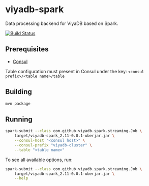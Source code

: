 viyadb-spark
=============

Data processing backend for ViyaDB based on Spark.

[![Build Status](https://travis-ci.org/viyadb/viyadb-spark.png)](https://travis-ci.org/viyadb/viyadb-spark)

## Prerequisites

 * [Consul](http://www.consul.io)
 
Table configuration must present in Consul under the key: `<consul prefix>/<table name>/table`

## Building

```bash
mvn package
```

## Running

```bash
spark-submit --class com.github.viyadb.spark.streaming.Job \
    target/viyadb-spark_2.11-0.0.1-uberjar.jar \
    --consul-host "<consul host>" \
    --consul-prefix "viyadb-cluster" \
    --table "<table name>"
```

To see all available options, run:

```bash
spark-submit --class com.github.viyadb.spark.streaming.Job \
    target/viyadb-spark_2.11-0.0.1-uberjar.jar \
    --help
```
